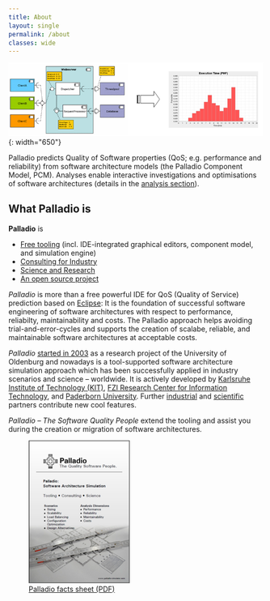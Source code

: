 ```yaml
---
title: About
layout: single
permalink: /about
classes: wide
---
```


![Webserver Example](/assets/images/about/webserver_example.png){: width="650"}

Palladio predicts Quality of Software properties (QoS; e.g. performance and reliability) from software architecture models (the Palladio Component Model, PCM). Analyses enable interactive investigations and optimisations of software architectures (details in the [analysis section](/analysis)).

## What Palladio is

**Palladio** is

- [Free tooling](/tools) (incl. IDE-integrated graphical editors, component model, and simulation engine)
- [Consulting for Industry](/consulting)
- [Science and Research](/science)
- [An open source project](/about/community)

*Palladio* is more than a free powerful IDE for QoS (Quality of Service) prediction based on [Eclipse](http://www.eclipse.org/): It is the foundation of successful software engineering of software architectures with respect to performance, reliabilty, maintainability and costs. The Palladio approach helps avoiding trial-and-error-cycles and supports the creation of scalabe, reliable, and maintainable software architectures at acceptable costs.

*Palladio* [started in 2003](/about/history/) as a research project of the University of Oldenburg and nowadays is a tool-supported software architecture simulation approach which has been successfully applied in industry scenarios and science – worldwide. It is actively developed by [Karlsruhe Institute of Technology (KIT)](http://www.kit.edu/english/), [FZI Research Center for Information Technology](http://www.fzi.de/en), and [Paderborn University](http://www.cs.uni-paderborn.de/). Further [industrial](/consulting/references) and [scientific](/science/partners/#research-partners) partners contribute new cool features.

*Palladio – The Software Quality People* extend the tooling and assist you during the creation or migration of software architectures.

<figure>
<a href="/assets/files/Palladio-Software-Architecture-Simulator.pdf">
    <div>
    <img src="/assets/images/about/software_architecture_simulator_cover.png" style="width: 200px;">
    <figcaption>Palladio facts sheet (PDF)</figcaption>
    </div>
</a>
</figure>
